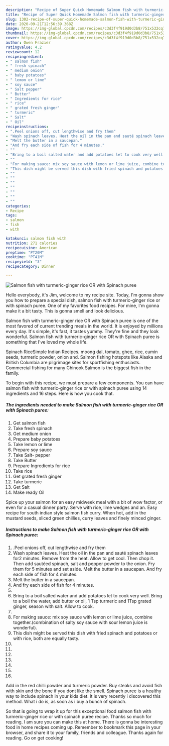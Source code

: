 ```yaml
---
description: "Recipe of Super Quick Homemade Salmon fish with turmeric-ginger rice OR with Spinach puree"
title: "Recipe of Super Quick Homemade Salmon fish with turmeric-ginger rice OR with Spinach puree"
slug: 1302-recipe-of-super-quick-homemade-salmon-fish-with-turmeric-ginger-rice-or-with-spinach-puree
date: 2020-09-21T12:56:39.368Z
image: https://img-global.cpcdn.com/recipes/c3d3f4f919d0d3b8/751x532cq70/salmon-fish-with-turmeric-ginger-rice-or-with-spinach-puree-recipe-main-photo.jpg
thumbnail: https://img-global.cpcdn.com/recipes/c3d3f4f919d0d3b8/751x532cq70/salmon-fish-with-turmeric-ginger-rice-or-with-spinach-puree-recipe-main-photo.jpg
cover: https://img-global.cpcdn.com/recipes/c3d3f4f919d0d3b8/751x532cq70/salmon-fish-with-turmeric-ginger-rice-or-with-spinach-puree-recipe-main-photo.jpg
author: Owen Frazier
ratingvalue: 4.2
reviewcount: 12
recipeingredient:
- " salmon fish"
- " fresh spinach"
- " medium onion"
- " baby potatoes"
- " lemon or lime"
- " soy sauce"
- " Salt pepper"
- " Butter"
- " Ingredients for rice"
- " rice"
- " grated fresh ginger"
- " turmeric"
- " Salt"
- " Oil"
recipeinstructions:
- ".Peel onions off, cut lengthwise and fry them"
- "Wash spinach leaves. Heat the oil in the pan and sauté spinach leaves for2 minutes. Remove from the heat. Allow to get cool. Then chop it. Then add sautéed spinach, salt and pepper powder to the onion. Fry them for 5 minutes and set aside. Melt the butter in a saucepan. And fry each side of fish for 4 minutes."
- "Melt the butter in a saucepan."
- "And fry each side of fish for 4 minutes."
- ""
- "Bring to a boil salted water and add potatoes let to cook very well. Bring to a boil the water, add butter or oil, 1 Tsp turmeric and 1Tsp grated ginger, season with salt. Allow to cook."
- ""
- "For making sauce: mix soy sauce with lemon or lime juice, combine together.(combination of salty soy sauce with sour lemon juice is wonderful)."
- "This dish might be served this dish with fried spinach and potatoes or with rice, both are equally tasty."
- ""
- ""
- ""
- ""
- ""
- ""
- ""
categories:
- Recipe
tags:
- salmon
- fish
- with

katakunci: salmon fish with 
nutrition: 271 calories
recipecuisine: American
preptime: "PT20M"
cooktime: "PT41M"
recipeyield: "3"
recipecategory: Dinner

---
```



![Salmon fish with turmeric-ginger rice OR with Spinach puree](https://img-global.cpcdn.com/recipes/c3d3f4f919d0d3b8/751x532cq70/salmon-fish-with-turmeric-ginger-rice-or-with-spinach-puree-recipe-main-photo.jpg)

Hello everybody, it's Jim, welcome to my recipe site. Today, I'm gonna show you how to prepare a special dish, salmon fish with turmeric-ginger rice or with spinach puree. One of my favorites food recipes. For mine, I'm gonna make it a bit tasty. This is gonna smell and look delicious.

Salmon fish with turmeric-ginger rice OR with Spinach puree is one of the most favored of current trending meals in the world. It is enjoyed by millions every day. It's simple, it's fast, it tastes yummy. They're fine and they look wonderful. Salmon fish with turmeric-ginger rice OR with Spinach puree is something that I've loved my whole life.

Spinach RiceSimple Indian Recipes. moong dal, tomato, ghee, rice, cumin seeds, turmeric powder, onion and. Salmon fishing hotspots like Alaska and British Columbia are pilgrimage sites for sportfishing enthusiasts. Commercial fishing for many Chinook Salmon is the biggest fish in the family.


To begin with this recipe, we must prepare a few components. You can have salmon fish with turmeric-ginger rice or with spinach puree using 14 ingredients and 16 steps. Here is how you cook that.

<!--inarticleads1-->

##### The ingredients needed to make Salmon fish with turmeric-ginger rice OR with Spinach puree:

1. Get  salmon fish
1. Take  fresh spinach
1. Get  medium onion
1. Prepare  baby potatoes
1. Take  lemon or lime
1. Prepare  soy sauce
1. Take  Salt- pepper
1. Take  Butter
1. Prepare  Ingredients for rice
1. Take  rice
1. Get  grated fresh ginger
1. Take  turmeric
1. Get  Salt
1. Make ready  Oil


Spice up your salmon for an easy midweek meal with a bit of wow factor, or even for a casual dinner party. Serve with rice, lime wedges and an. Easy recipe for south indian style salmon fish curry. When hot, add in the mustard seeds, sliced green chillies, curry leaves and finely minced ginger. 

<!--inarticleads2-->

##### Instructions to make Salmon fish with turmeric-ginger rice OR with Spinach puree:

1. .Peel onions off, cut lengthwise and fry them
1. Wash spinach leaves. Heat the oil in the pan and sauté spinach leaves for2 minutes. Remove from the heat. Allow to get cool. Then chop it. Then add sautéed spinach, salt and pepper powder to the onion. Fry them for 5 minutes and set aside. Melt the butter in a saucepan. And fry each side of fish for 4 minutes.
1. Melt the butter in a saucepan.
1. And fry each side of fish for 4 minutes.
1. 
1. Bring to a boil salted water and add potatoes let to cook very well. Bring to a boil the water, add butter or oil, 1 Tsp turmeric and 1Tsp grated ginger, season with salt. Allow to cook.
1. 
1. For making sauce: mix soy sauce with lemon or lime juice, combine together.(combination of salty soy sauce with sour lemon juice is wonderful).
1. This dish might be served this dish with fried spinach and potatoes or with rice, both are equally tasty.
1. 
1. 
1. 
1. 
1. 
1. 
1. 


Add in the red chilli powder and turmeric powder. Buy steaks and avoid fish with skin and the bone if you dont like the smell. Spinach puree is a healthy way to include spinach in your kids diet. It is very recently i discovered this method. What i do is, as soon as i buy a bunch of spinach. 

So that is going to wrap it up for this exceptional food salmon fish with turmeric-ginger rice or with spinach puree recipe. Thanks so much for reading. I am sure you can make this at home. There is gonna be interesting food in home recipes coming up. Remember to bookmark this page in your browser, and share it to your family, friends and colleague. Thanks again for reading. Go on get cooking!
